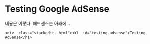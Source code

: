 
# Testing Google AdSense 

내용은 이렇다. 
애드센스는 아래에... 

    <div  class="stackedit__html"><h1  id="testing-adsense">Testing AdSense</h1>
<script async src="https://pagead2.googlesyndication.com/pagead/js/adsbygoogle.js"></script>
<ins class="adsbygoogle"
style="display:block; text-align:center;"
data-ad-layout="in-article"
data-ad-format="fluid"
data-ad-client="ca-pub-5998015764378916"
data-ad-slot="8073142933"></ins>
<script>
(adsbygoogle = window.adsbygoogle || []).push({});
</script>

<!--stackedit_data:
eyJoaXN0b3J5IjpbLTkxMDU1NTUyOCwtMTk5MDM2OTQ2NywyNT
YzOTU4MjcsODAwOTYxODQyLDE1NDQ1MTIzMjZdfQ==
-->